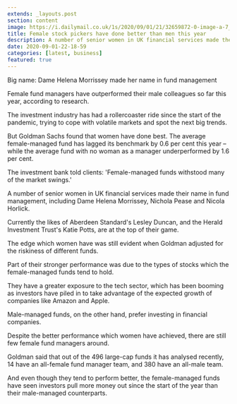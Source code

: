 ```yaml
---
extends: _layouts.post
section: content
image: https://i.dailymail.co.uk/1s/2020/09/01/21/32659872-0-image-a-7_1598990572684.jpg 
title: Female stock pickers have done better than men this year 
description: A number of senior women in UK financial services made their name in fund management, including Dame Helena Morrissey (pictured), Nichola Pease and Nicola Horlick. 
date: 2020-09-01-22-18-59 
categories: [latest, business] 
featured: true 
--- 
```

Big name: Dame Helena Morrissey made her name in fund management

Female fund managers have outperformed their male colleagues so far this year, according to research.

The investment industry has had a rollercoaster ride since the start of the pandemic, trying to cope with volatile markets and spot the next big trends.

But Goldman Sachs found that women have done best. The average female-managed fund has lagged its benchmark by 0.6 per cent this year – while the average fund with no woman as a manager underperformed by 1.6 per cent.

The investment bank told clients: 'Female-managed funds withstood many of the market swings.'

A number of senior women in UK financial services made their name in fund management, including Dame Helena Morrissey, Nichola Pease and Nicola Horlick.

Currently the likes of Aberdeen Standard's Lesley Duncan, and the Herald Investment Trust's Katie Potts, are at the top of their game.

The edge which women have was still evident when Goldman adjusted for the riskiness of different funds.

Part of their stronger performance was due to the types of stocks which the female-managed funds tend to hold.

They have a greater exposure to the tech sector, which has been booming as investors have piled in to take advantage of the expected growth of companies like Amazon and Apple.

Male-managed funds, on the other hand, prefer investing in financial companies.

Despite the better performance which women have achieved, there are still few female fund managers around.

Goldman said that out of the 496 large-cap funds it has analysed recently, 14 have an all-female fund manager team, and 380 have an all-male team.

And even though they tend to perform better, the female-managed funds have seen investors pull more money out since the start of the year than their male-managed counterparts.

